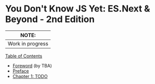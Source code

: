 # You Don't Know JS Yet: ES.Next & Beyond - 2nd Edition

| NOTE:            |
| ---------------- |
| Work in progress |

[Table of Contents](toc.md)

* [Foreword](foreword.md) (by TBA)
* [Preface](broken-reference)
* [Chapter 1: TODO](ch1.md)

